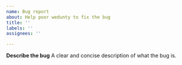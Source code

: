 ```yaml
---
name: Bug report
about: Help poor wedunty to fix the bug
title: ''
labels: ''
assignees: ''

---
```


**Describe the bug**
A clear and concise description of what the bug is.
